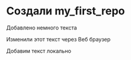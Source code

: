 ﻿# Создали my_first_repo

Добавлено немного текста

Изменили этот текст через Веб браузер

Добавим текст локально